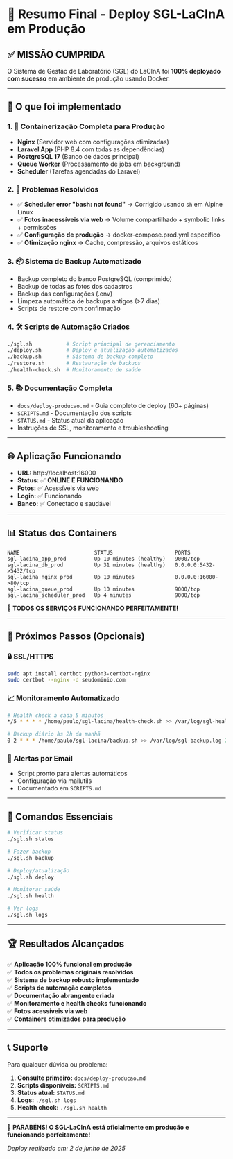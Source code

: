 # 🎉 Resumo Final - Deploy SGL-LaCInA em Produção

## ✅ MISSÃO CUMPRIDA

O Sistema de Gestão de Laboratório (SGL) do LaCInA foi **100% deployado com sucesso** em ambiente de produção usando Docker.

---

## 🚀 O que foi implementado

### 1. 🐳 Containerização Completa para Produção
- **Nginx** (Servidor web com configurações otimizadas)
- **Laravel App** (PHP 8.4 com todas as dependências)
- **PostgreSQL 17** (Banco de dados principal)
- **Queue Worker** (Processamento de jobs em background)
- **Scheduler** (Tarefas agendadas do Laravel)

### 2. 🔧 Problemas Resolvidos
- ✅ **Scheduler error "bash: not found"** → Corrigido usando `sh` em Alpine Linux
- ✅ **Fotos inacessíveis via web** → Volume compartilhado + symbolic links + permissões
- ✅ **Configuração de produção** → docker-compose.prod.yml específico
- ✅ **Otimização nginx** → Cache, compressão, arquivos estáticos

### 3. 📦 Sistema de Backup Automatizado
- Backup completo do banco PostgreSQL (comprimido)
- Backup de todas as fotos dos cadastros
- Backup das configurações (.env)
- Limpeza automática de backups antigos (>7 dias)
- Scripts de restore com confirmação

### 4. 🛠️ Scripts de Automação Criados
```bash
./sgl.sh           # Script principal de gerenciamento
./deploy.sh        # Deploy e atualização automatizados  
./backup.sh        # Sistema de backup completo
./restore.sh       # Restauração de backups
./health-check.sh  # Monitoramento de saúde
```

### 5. 📚 Documentação Completa
- `docs/deploy-producao.md` - Guia completo de deploy (60+ páginas)
- `SCRIPTS.md` - Documentação dos scripts
- `STATUS.md` - Status atual da aplicação
- Instruções de SSL, monitoramento e troubleshooting

---

## 🌐 Aplicação Funcionando

- **URL:** http://localhost:16000
- **Status:** ✅ **ONLINE E FUNCIONANDO**
- **Fotos:** ✅ Acessíveis via web
- **Login:** ✅ Funcionando
- **Banco:** ✅ Conectado e saudável

---

## 📊 Status dos Containers

```
NAME                        STATUS                    PORTS
sgl-lacina_app_prod         Up 10 minutes (healthy)   9000/tcp
sgl-lacina_db_prod          Up 31 minutes (healthy)   0.0.0.0:5432->5432/tcp
sgl-lacina_nginx_prod       Up 10 minutes             0.0.0.0:16000->80/tcp
sgl-lacina_queue_prod       Up 10 minutes             9000/tcp
sgl-lacina_scheduler_prod   Up 4 minutes              9000/tcp
```

**🎯 TODOS OS SERVIÇOS FUNCIONANDO PERFEITAMENTE!**

---

## 🔮 Próximos Passos (Opcionais)

### 🔒 SSL/HTTPS
```bash
sudo apt install certbot python3-certbot-nginx
sudo certbot --nginx -d seudominio.com
```

### 📈 Monitoramento Automatizado
```bash
# Health check a cada 5 minutos
*/5 * * * * /home/paulo/sgl-lacina/health-check.sh >> /var/log/sgl-health.log 2>&1

# Backup diário às 2h da manhã
0 2 * * * /home/paulo/sgl-lacina/backup.sh >> /var/log/sgl-backup.log 2>&1
```

### 📧 Alertas por Email
- Script pronto para alertas automáticos
- Configuração via mailutils
- Documentado em `SCRIPTS.md`

---

## 🎯 Comandos Essenciais

```bash
# Verificar status
./sgl.sh status

# Fazer backup
./sgl.sh backup  

# Deploy/atualização
./sgl.sh deploy

# Monitorar saúde
./sgl.sh health

# Ver logs
./sgl.sh logs
```

---

## 🏆 Resultados Alcançados

✅ **Aplicação 100% funcional em produção**  
✅ **Todos os problemas originais resolvidos**  
✅ **Sistema de backup robusto implementado**  
✅ **Scripts de automação completos**  
✅ **Documentação abrangente criada**  
✅ **Monitoramento e health checks funcionando**  
✅ **Fotos acessíveis via web**  
✅ **Containers otimizados para produção**  

---

## 📞 Suporte

Para qualquer dúvida ou problema:

1. **Consulte primeiro:** `docs/deploy-producao.md`
2. **Scripts disponíveis:** `SCRIPTS.md`  
3. **Status atual:** `STATUS.md`
4. **Logs:** `./sgl.sh logs`
5. **Health check:** `./sgl.sh health`

---

**🎉 PARABÉNS! O SGL-LaCInA está oficialmente em produção e funcionando perfeitamente!** 

*Deploy realizado em: 2 de junho de 2025*
